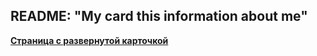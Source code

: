 ## README: "My card this information about me"

[**Страница с развернутой карточкой**](https://my-card-plum.vercel.app/)
